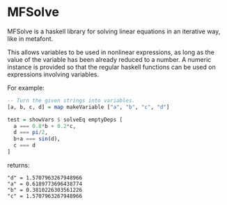 MFSolve
=======

MFSolve is a haskell library for solving linear equations in an iterative way, like in metafont.

This allows variables to be used in nonlinear expressions, as long as
the value of the variable has been already reduced to a number.  A
numeric instance is provided so that the regular haskell functions can
be used on expressions involving variables.

For example:

```haskell
-- Turn the given strings into variables.
[a, b, c, d] = map makeVariable ["a", "b", "c", "d"]

test = showVars $ solveEq emptyDeps [
  a === 0.8*b + 0.2*c,
  d === pi/2,
  b+a === sin(d),
  c === d
]
```

returns:

```
"d" = 1.5707963267948966
"a" = 0.6189773696438774
"b" = 0.3810226303561226
"c" = 1.5707963267948966
```